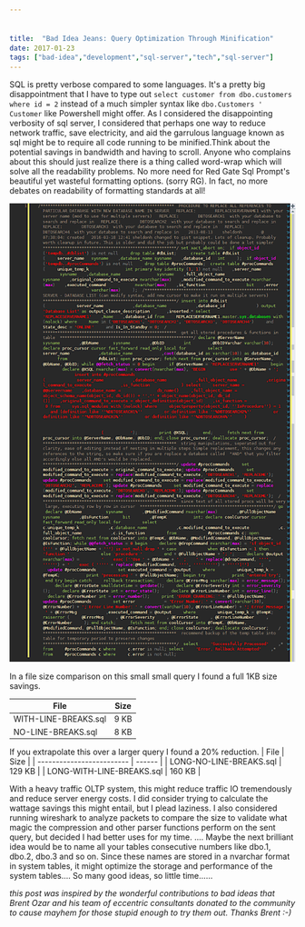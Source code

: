 ```yaml
---


title:  "Bad Idea Jeans: Query Optimization Through Minification"
date: 2017-01-23
tags: ["bad-idea","development","sql-server","tech","sql-server"]
---
```


SQL is pretty verbose compared to some languages. It's a pretty big disappointment that I have to type out `select customer from dbo.customers where id = 2` instead of a much simpler syntax like `dbo.Customers ' Customer` like Powershell might offer. As I considered the disappointing verbosity of sql server, I considered that perhaps one way to reduce network traffic, save electricity, and aid the garrulous language known as sql might be to require all code running to be minified.Think about the potential savings in bandwidth and having to scroll. Anyone who complains about this should just realize there is a thing called word-wrap which will solve all the readability problems. No more need for Red Gate Sql Prompt's beautiful yet wasteful formatting options. (sorry RG). In fact, no more debates on readability of formatting standards at all!

![Beautiful Minified Sql Code](/assets/img/SNAG_Program-0005.png)

In a file size comparison on this small small query I found a full 1KB size savings.

|         File         | Size |
| -------------------- | ---- |
| WITH-LINE-BREAKS.sql | 9 KB |
| NO-LINE-BREAKS.sql   | 8 KB |

If you extrapolate this over a larger query I found a 20% reduction.
|           File            |  Size  |
| ------------------------- | ------ |
| LONG-NO-LINE-BREAKS.sql   | 129 KB |
| LONG-WITH-LINE-BREAKS.sql | 160 KB |

With a heavy traffic OLTP system, this might reduce traffic IO tremendously and reduce server energy costs. I did consider trying to calculate the wattage savings this might entail, but I plead laziness. I also considered running wireshark to analyze packets to compare the size to validate what magic the compression and other parser functions perform on the sent query, but decided I had better uses for my time. .... Maybe the next brilliant idea would be to name all your tables consecutive numbers like dbo.1, dbo.2, dbo.3 and so on. Since these names are stored in a nvarchar format in system tables, it might optimize the storage and performance of the system tables.... So many good ideas, so little time......

_this post was inspired by the wonderful contributions to bad ideas that Brent Ozar and his team of eccentric consultants donated to the community to cause mayhem for those stupid enough to try them out. Thanks Brent :-)_
